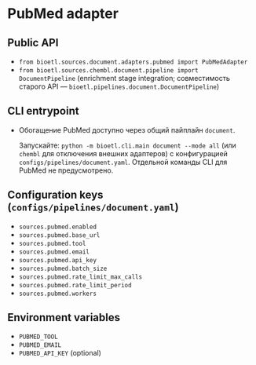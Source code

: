 # PubMed adapter

## Public API

- `from bioetl.sources.document.adapters.pubmed import PubMedAdapter`
- `from bioetl.sources.chembl.document.pipeline import DocumentPipeline` (enrichment stage integration; совместимость старого API — `bioetl.pipelines.document.DocumentPipeline`)

## CLI entrypoint

- Обогащение PubMed доступно через общий пайплайн `document`.

  Запускайте: `python -m bioetl.cli.main document --mode all` (или `chembl` для
  отключения внешних адаптеров) с конфигурацией `configs/pipelines/document.yaml`.
  Отдельной команды CLI для PubMed не предусмотрено.

## Configuration keys (`configs/pipelines/document.yaml`)

- `sources.pubmed.enabled`
- `sources.pubmed.base_url`
- `sources.pubmed.tool`
- `sources.pubmed.email`
- `sources.pubmed.api_key`
- `sources.pubmed.batch_size`
- `sources.pubmed.rate_limit_max_calls`
- `sources.pubmed.rate_limit_period`
- `sources.pubmed.workers`

## Environment variables

- `PUBMED_TOOL`
- `PUBMED_EMAIL`
- `PUBMED_API_KEY` (optional)
